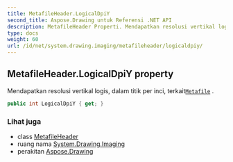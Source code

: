 ```yaml
---
title: MetafileHeader.LogicalDpiY
second_title: Aspose.Drawing untuk Referensi .NET API
description: MetafileHeader Properti. Mendapatkan resolusi vertikal logis dalam titik per inci terkaitMetafile .
type: docs
weight: 60
url: /id/net/system.drawing.imaging/metafileheader/logicaldpiy/
---
```

## MetafileHeader.LogicalDpiY property

Mendapatkan resolusi vertikal logis, dalam titik per inci, terkait[`Metafile`](../../metafile/) .

```csharp
public int LogicalDpiY { get; }
```

### Lihat juga

* class [MetafileHeader](../)
* ruang nama [System.Drawing.Imaging](../../metafileheader/)
* perakitan [Aspose.Drawing](../../../)


